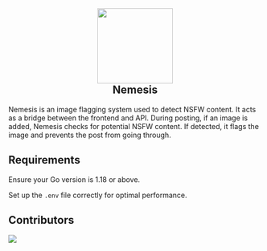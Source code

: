 <h2 align='center'>
  <img src="https://cdn.netsocial.app/images/png/netsocial-transparent.png" height='150px' width='150px'/>
  <br> 
  Nemesis
</h2>

Nemesis is an image flagging system used to detect NSFW content. It acts as a bridge between the frontend and API. During posting, if an image is added, Nemesis checks for potential NSFW content. If detected, it flags the image and prevents the post from going through.

## Requirements
Ensure your Go version is 1.18 or above.

Set up the `.env` file correctly for optimal performance.

## Contributors
<a href="https://github.com/NetSocialOSS/API/graphs/contributors">
  <img src="https://contrib.rocks/image?repo=NetSocialOSS/Harbinger" />
</a>
